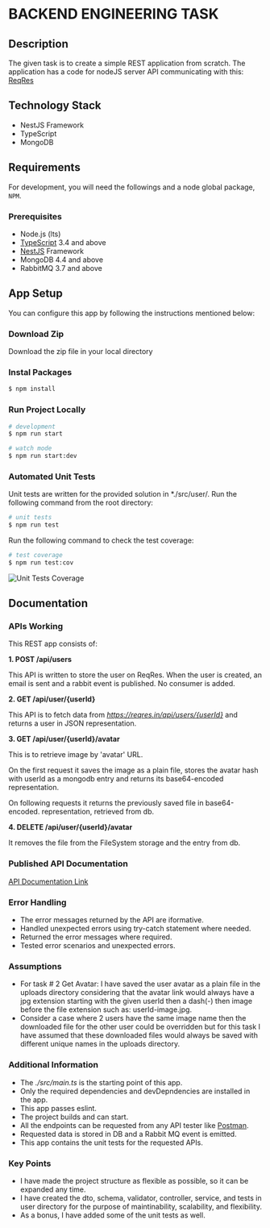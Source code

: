# **BACKEND ENGINEERING TASK**

## Description

The given task is to create a simple REST application from scratch. The application has a code for nodeJS server API communicating with this: [ReqRes](https://reqres.in/)

## Technology Stack

- NestJS Framework
- TypeScript
- MongoDB

## Requirements

For development, you will need the followings and a node global package, `NPM`.

### Prerequisites

- Node.js (lts)
- [TypeScript](https://www.typescriptlang.org/docs/) 3.4 and above
- [NestJS](https://docs.nestjs.com/) Framework
- MongoDB 4.4 and above
- RabbitMQ 3.7 and above

## App Setup

You can configure this app by following the instructions mentioned below:

### Download Zip

Download the zip file in your local directory

### Instal Packages

```bash
$ npm install
```

### Run Project Locally

```bash
# development
$ npm run start

# watch mode
$ npm run start:dev
```

### Automated Unit Tests

Unit tests are written for the provided solution in *./src/user/. Run the following command from the root directory:

```bash
# unit tests
$ npm run test
```

Run the following command to check the test coverage:

```bash
# test coverage
$ npm run test:cov
```

![Unit Tests Coverage](./coverage/coverage.png)

## Documentation

### APIs Working

This REST app consists of:

**1. POST /api/users**

This API is written to store the user on ReqRes. When the user is created, an email is sent and a rabbit event is published. No consumer is added.

**2. GET /api/user/{userId}**

This API is to fetch data from _https://reqres.in/api/users/{userId}_ and returns a user in JSON representation.

**3. GET /api/user/{userId}/avatar**

This is to retrieve image by 'avatar' URL.

On the first request it saves the image as a plain file, stores the avatar hash with userId as a mongodb entry and returns its base64-encoded representation.

On following requests it returns the previously saved file in base64-encoded. representation, retrieved from db.

**4. DELETE /api/user/{userId}/avatar**

It removes the file from the FileSystem storage and the entry from db.

### Published API Documentation

[API Documentation Link](https://documenter.getpostman.com/view/29288262/2sA3Bn4rkD)

### Error Handling

- The error messages returned by the API are iformative. 
- Handled unexpected errors using try-catch statement where needed.
- Returned the error messages where required.
- Tested error scenarios and unexpected errors.

### Assumptions

- For task # 2 Get Avatar: I have saved the user avatar as a plain file in the uploads directory considering that the avatar link would always have a jpg extension starting with the given userId then a dash(-) then image before the file extension such as: userId-image.jpg.
- Consider a case where 2 users have the same image name then the downloaded file for the other user could be overridden but for this task I have assumed that these downloaded files would always be saved with different unique names in the uploads directory.

### Additional Information

- The _./src/main.ts_ is the starting point of this app.
- Only the required dependencies and devDepndencies are installed in the app.  
- This app passes eslint.
- The project builds and can start.
- All the endpoints can be requested from any API tester like [Postman](https://www.postman.com/).
- Requested data is stored in DB and a Rabbit MQ event is emitted.
- This app contains the unit tests for the requested APIs.

### Key Points

- I have made the project structure as flexible as possible, so it can be expanded any time.
- I have created the dto, schema, validator, controller, service, and tests in user directory for the purpose of maintinability, scalability, and flexibility.
- As a bonus, I have added some of the unit tests as well.